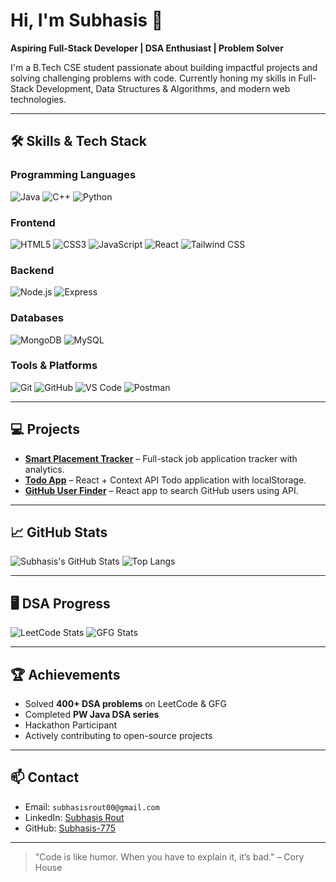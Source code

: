 # Hi, I'm Subhasis 👋
**Aspiring Full-Stack Developer | DSA Enthusiast | Problem Solver**

I'm a B.Tech CSE student passionate about building impactful projects and solving challenging problems with code. Currently honing my skills in Full-Stack Development, Data Structures & Algorithms, and modern web technologies.

---

## 🛠️ Skills & Tech Stack

### **Programming Languages**
![Java](https://img.shields.io/badge/Java-90%-orange?style=for-the-badge&logo=java&logoColor=white)
![C++](https://img.shields.io/badge/C++-85%-blue?style=for-the-badge&logo=c%2B%2B&logoColor=white)
![Python](https://img.shields.io/badge/Python-80%-yellow?style=for-the-badge&logo=python&logoColor=white)

### **Frontend**
![HTML5](https://img.shields.io/badge/HTML5-95%-red?style=for-the-badge&logo=html5&logoColor=white)
![CSS3](https://img.shields.io/badge/CSS3-90%-blue?style=for-the-badge&logo=css3&logoColor=white)
![JavaScript](https://img.shields.io/badge/JavaScript-85%-yellow?style=for-the-badge&logo=javascript&logoColor=black)
![React](https://img.shields.io/badge/React-80%-61DAFB?style=for-the-badge&logo=react&logoColor=black)
![Tailwind CSS](https://img.shields.io/badge/Tailwind_CSS-75%-06B6D4?style=for-the-badge&logo=tailwind-css&logoColor=white)

### **Backend**
![Node.js](https://img.shields.io/badge/Node.js-85%-339933?style=for-the-badge&logo=node.js&logoColor=white)
![Express](https://img.shields.io/badge/Express.js-80%-black?style=for-the-badge&logo=express&logoColor=white)

### **Databases**
![MongoDB](https://img.shields.io/badge/MongoDB-80%-47A248?style=for-the-badge&logo=mongodb&logoColor=white)
![MySQL](https://img.shields.io/badge/MySQL-75%-4479A1?style=for-the-badge&logo=mysql&logoColor=white)

### **Tools & Platforms**
![Git](https://img.shields.io/badge/Git-85%-F05032?style=for-the-badge&logo=git&logoColor=white)
![GitHub](https://img.shields.io/badge/GitHub-90%-181717?style=for-the-badge&logo=github&logoColor=white)
![VS Code](https://img.shields.io/badge/VS_Code-80%-0078D7?style=for-the-badge&logo=visual-studio-code&logoColor=white)
![Postman](https://img.shields.io/badge/Postman-75%-FF6C37?style=for-the-badge&logo=postman&logoColor=white)

---

## 💻 Projects
- **[Smart Placement Tracker](https://github.com/Subhasis-775/Smart-Placement-Tracker)** – Full-stack job application tracker with analytics.
- **[Todo App](https://github.com/Subhasis-775/Todo-App)** – React + Context API Todo application with localStorage.
- **[GitHub User Finder](https://github.com/Subhasis-775/GitHub-User-Finder)** – React app to search GitHub users using API.

---

## 📈 GitHub Stats
![Subhasis's GitHub Stats](https://github-readme-stats.vercel.app/api?username=Subhasis-775&show_icons=true&theme=radical&count_private=true)
![Top Langs](https://github-readme-stats.vercel.app/api/top-langs/?username=Subhasis-775&layout=compact&theme=radical)

---

## 🖥️ DSA Progress
![LeetCode Stats](https://leetcard.jacoblin.cool/Subhasis-775?theme=dark)
![GFG Stats](https://img.shields.io/badge/GFG-DSA_Solved-0A0A0A?style=for-the-badge&logo=geeksforgeeks&logoColor=white)

---

## 🏆 Achievements
- Solved **400+ DSA problems** on LeetCode & GFG
- Completed **PW Java DSA series**
- Hackathon Participant
- Actively contributing to open-source projects

---

## 📫 Contact
- Email: `subhasisrout00@gmail.com`
- LinkedIn: [Subhasis Rout](https://www.linkedin.com/in/subhasis-rout-3b22892a5)
- GitHub: [Subhasis-775](https://github.com/Subhasis-775)

---

> "Code is like humor. When you have to explain it, it’s bad." – Cory House
